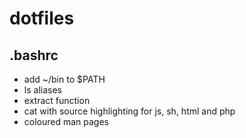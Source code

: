 # dotfiles

## .bashrc
- add ~/bin to $PATH
- ls aliases
- extract function
- cat with source highlighting for js, sh, html and php
- coloured man pages
